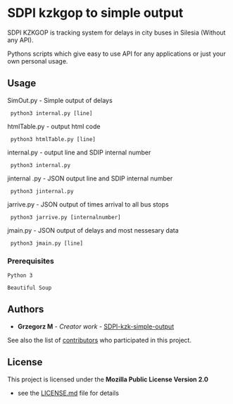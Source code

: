 # SDPI kzkgop to simple output

SDPI KZKGOP is tracking system for delays in city buses in Silesia (Without any API).

Pythons scripts which give easy to use API for any applications or just your own personal usage.

## Usage
SimOut.py - Simple output of delays 
```
 python3 internal.py [line]
```
htmlTable.py - output html code 
```
 python3 htmlTable.py [line]
```
internal.py - output line and SDIP internal number 
```
 python3 internal.py
```
jinternal .py - JSON output line and SDIP internal number 
```
 python3 jinternal.py 
```
jarrive.py - JSON output of times arrival to all bus stops  
```
 python3 jarrive.py [internalnumber]
```
jmain.py - JSON output of delays and most nessesary data  
```
 python3 jmain.py [line]
```



### Prerequisites

```
Python 3
```
```
Beautiful Soup
```
## Authors

* **Grzegorz M** - *Creator work* - [SDPI-kzk-simple-output](https://github.com/grzesjam/SDPI-kzk-simple-output)

See also the list of [contributors](https://github.com/grzesjam/SDPI-kzk-simple-output/graphs/contributors) who participated in this project.

## License

This project is licensed under the **Mozilla Public License Version 2.0**
- see the [LICENSE.md](LICENSE.md) file for details
